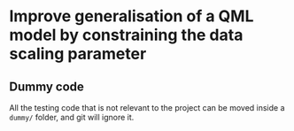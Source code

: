 # Improve generalisation of a QML model by constraining the data scaling parameter

## Dummy code
All the testing code that is not relevant to the project can be moved inside a `dummy/` folder, and git will ignore it.
